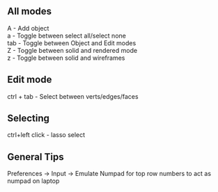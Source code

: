 ## All modes

A     - Add object  
a     - Toggle between select all/select none  
tab   - Toggle between Object and Edit modes  
Z     - Toggle between solid and rendered mode  
z     - Toggle between solid and wireframes

## Edit mode
ctrl + tab  - Select between verts/edges/faces

## Selecting
ctrl+left click - lasso select

## General Tips
Preferences -> Input -> Emulate Numpad for top row numbers to act as numpad on laptop
